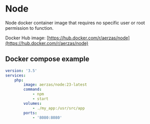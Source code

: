 # Node

Node docker container image that requires no specific user or root permission to function.

Docker Hub image: [https://hub.docker.com/r/aerzas/node](https://hub.docker.com/r/aerzas/node)

## Docker compose example

```yaml
version: '3.5'
services:
    php:
        image: aerzas/node:23-latest
        command:
            - npm
            - start
        volumes:
            - ./my_app:/usr/src/app
        ports:
            - '8080:8080'
```
